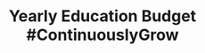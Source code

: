 ---
featimg: /assets/images/benefits/education.svg
title: "Yearly Education Budget #ContinuouslyGrow"
description: Yearly education budget to use on day 1 with no payback
weight: 7
---